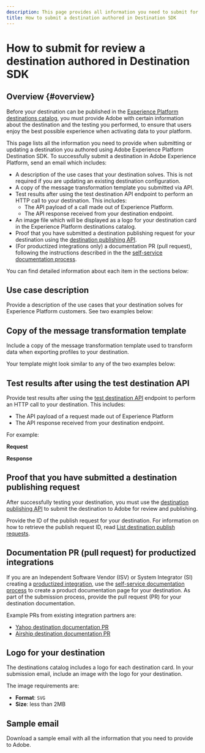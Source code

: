 ```yaml
---
description: This page provides all information you need to submit for review a destination authored using Destination SDK.
title: How to submit a destination authored in Destination SDK
---
```

# How to submit for review a destination authored in Destination SDK

## Overview {#overview}

Before your destination can be published in the [Experience Platform destinations catalog](/help/destinations/catalog/overview.md), you must provide Adobe with certain information about the destination and the testing you performed, to ensure that users enjoy the best possible experience when activating data to your platform.

This page lists all the information you need to provide when submitting or updating a destination you authored using Adobe Experience Platform Destination SDK. To successfully submit a destination in Adobe Experience Platform, send an email which includes:

* A description of the use cases that your destination solves. This is not required if you are updating an existing destination configuration.
* A copy of the message transformation template you submitted via API.
* Test results after using the test destination API endpoint to perform an HTTP call to your destination. This includes:
  * The API payload of a call made out of Experience Platform.
  * The API response received from your destination endpoint.
* An image file which will be displayed as a logo for your destination card in the Experience Platform destinations catalog.
* Proof that you have submitted a destination publishing request for your destination using the [destination publishing API](./destination-publish-api.md).
* (For productized integrations only) a documentation PR (pull request), following the instructions described in the the [self-service documentation process](./docs-framework/documentation-instructions.md).

You can find detailed information about each item in the sections below:

## Use case description

Provide a description of the use cases that your destination solves for Experience Platform customers. See two examples below:


## Copy of the message transformation template

Include a copy of the message transformation template used to transform data when exporting profiles to your destination.

Your template might look similar to any of the two examples below:

## Test results after using the test destination API

Provide test results after using the [test destination API](./test-destination.md) endpoint to perform an HTTP call to your destination. This includes:
* The API payload of a request made out of Experience Platform
* The API response received from your destination endpoint.

For example:

**Request**

**Response**


## Proof that you have submitted a destination publishing request

After successfully testing your destination, you must use the [destination publishing API](./destination-publish-api.md) to submit the destination to Adobe for review and publishing.

Provide the ID of the publish request for your destination. For information on how to retrieve the publish request ID, read [List destination publish requests](./destination-publish-api.md#retrieve-list).

## Documentation PR (pull request) for productized integrations

If you are an Independent Software Vendor (ISV) or System Integrator (SI) creating a [productized integration](./overview.md#productized-custom-integrations), use the [self-service documentation process](./docs-framework/documentation-instructions.md) to create a product documentation page for your destination. As part of the submission process, provide the pull request (PR) for your destination documentation.

Example PRs from existing integration partners are:
* [Yahoo destination documentation PR](https://github.com/AdobeDocs/experience-platform.en/pull/110)
* [Airship destination documentation PR](https://github.com/AdobeDocs/experience-platform.en/pull/54)

## Logo for your destination

The destinations catalog includes a logo for each destination card. In your submission email, include an image with the logo for your destination.

The image requirements are:
* **Format**: `SVG`
* **Size**: less than 2MB

## Sample email

Download a sample email with all the information that you need to provide to Adobe.